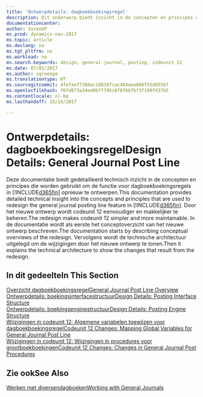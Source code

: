 ```yaml
---
title: 'Ontwerpdetails: dagboekboekingsregel'
description: Dit onderwerp biedt inzicht in de concepten en principes die worden gebruikt om de functie voor dagboekboekingsregels in [!INCLUDE[d365fin](includes/d365fin_md.md)] opnieuw te ontwerpen.
documentationcenter: 
author: SorenGP
ms.prod: dynamics-nav-2017
ms.topic: article
ms.devlang: na
ms.tgt_pltfrm: na
ms.workload: na
ms.search.keywords: design, general journal, posting, codeunit 12
ms.date: 07/01/2017
ms.author: sgroespe
ms.translationtype: HT
ms.sourcegitcommit: 4fefaef7380ac10836fcac404eea006f55d8556f
ms.openlocfilehash: f6fd873a34e40b7f795c8f8f687bf3f198f437b5
ms.contentlocale: nl-be
ms.lasthandoff: 10/16/2017

---
```

# <a name="design-details-general-journal-post-line"></a><span data-ttu-id="cacd3-103">Ontwerpdetails: dagboekboekingsregel</span><span class="sxs-lookup"><span data-stu-id="cacd3-103">Design Details: General Journal Post Line</span></span>
<span data-ttu-id="cacd3-104">Deze documentatie biedt gedetailleerd technisch inzicht in de concepten en principes die worden gebruikt om de functie voor dagboekboekingsregels in [!INCLUDE[d365fin](includes/d365fin_md.md)] opnieuw te ontwerpen.</span><span class="sxs-lookup"><span data-stu-id="cacd3-104">This documentation provides detailed technical insight into the concepts and principles that are used to redesign the general journal posting line feature in [!INCLUDE[d365fin](includes/d365fin_md.md)].</span></span> <span data-ttu-id="cacd3-105">Door het nieuwe ontwerp wordt codeunit 12 eenvoudiger en makkelijker te beheren.</span><span class="sxs-lookup"><span data-stu-id="cacd3-105">The redesign makes codeunit 12 simpler and more maintainable.</span></span> <span data-ttu-id="cacd3-106">In de documentatie wordt als eerste het conceptoverzicht van het nieuwe ontwerp beschreven.</span><span class="sxs-lookup"><span data-stu-id="cacd3-106">The documentation starts by describing conceptual overviews of the redesign.</span></span> <span data-ttu-id="cacd3-107">Vervolgens wordt de technische architectuur uitgelegd om de wijzigingen door het nieuwe ontwerp te tonen.</span><span class="sxs-lookup"><span data-stu-id="cacd3-107">Then it explains the technical architecture to show the changes that result from the redesign.</span></span>  

## <a name="in-this-section"></a><span data-ttu-id="cacd3-108">In dit gedeelte</span><span class="sxs-lookup"><span data-stu-id="cacd3-108">In This Section</span></span>  
[<span data-ttu-id="cacd3-109">Overzicht dagboekboekingsregel</span><span class="sxs-lookup"><span data-stu-id="cacd3-109">General Journal Post Line Overview</span></span>](design-details-general-journal-post-line-overview.md)  
[<span data-ttu-id="cacd3-110">Ontwerpdetails: boekingsinterfacestructuur</span><span class="sxs-lookup"><span data-stu-id="cacd3-110">Design Details: Posting Interface Structure</span></span>](design-details-posting-interface-structure.md)  
[<span data-ttu-id="cacd3-111">Ontwerpdetails: boekingsenginestructuur</span><span class="sxs-lookup"><span data-stu-id="cacd3-111">Design Details: Posting Engine Structure</span></span>](design-details-posting-engine-structure.md)  
[<span data-ttu-id="cacd3-112">Wijzigingen in codeunit 12: Algemene variabelen toewijzen voor dagboekboekingsregel</span><span class="sxs-lookup"><span data-stu-id="cacd3-112">Codeunit 12 Changes: Mapping Global Variables for General Journal Post Line</span></span>](design-details-codeunit-12-changes-mapping-global-variables-for-general-journal-post-line.md)  
[<span data-ttu-id="cacd3-113">Wijzigingen in codeunit 12: Wijzigingen in procedures voor grootboekboekingen</span><span class="sxs-lookup"><span data-stu-id="cacd3-113">Codeunit 12 Changes: Changes in General Journal Post Procedures</span></span>](design-details-codeunit-12-changes-changes-in-general-journal-post-procedures.md)  

## <a name="see-also"></a><span data-ttu-id="cacd3-114">Zie ook</span><span class="sxs-lookup"><span data-stu-id="cacd3-114">See Also</span></span>  
[<span data-ttu-id="cacd3-115">Werken met diversendagboeken</span><span class="sxs-lookup"><span data-stu-id="cacd3-115">Working with General Journals</span></span>](ui-work-general-journals.md)

